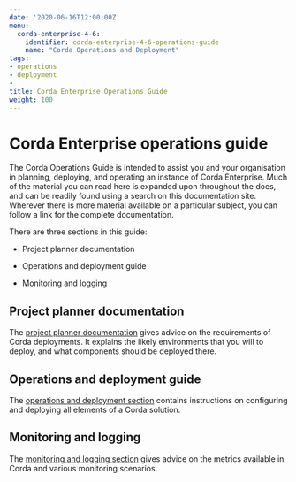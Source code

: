 ```yaml
---
date: '2020-06-16T12:00:00Z'
menu:
  corda-enterprise-4-6:
    identifier: corda-enterprise-4-6-operations-guide
    name: "Corda Operations and Deployment"
tags:
- operations
- deployment
-
title: Corda Enterprise Operations Guide
weight: 100
---
```


# Corda Enterprise operations guide

The Corda Operations Guide is intended to assist you and your organisation in planning, deploying, and operating an
instance of Corda Enterprise. Much of the material you can read here is expanded upon throughout the docs, and can be
readily found using a search on this documentation site. Wherever there is more material available on a particular
subject, you can follow a link for the complete documentation.

There are three sections in this guide:

- Project planner documentation

- Operations and deployment guide

- Monitoring and logging

## Project planner documentation

The [project planner documentation](project-planner/corda-planning) gives advice on the requirements of Corda deployments. It explains the likely environments
that you will to deploy, and what components should be deployed there.

## Operations and deployment guide

The [operations and deployment section](deployment/deployment) contains instructions on configuring and deploying all elements of a Corda solution.

## Monitoring and logging

The [monitoring and logging section](monitoring-logging/monitoring-logging-intro) gives advice on the metrics available in Corda and various monitoring scenarios.
